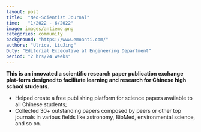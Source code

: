 ```yaml
---
layout: post
title:  "Neo-Scientist Journal"
time:   "1/2022 - 6/2022"
image: images/antiemo.png
categories: community
background: "https://www.emoanti.com/"
authors: "Ulrica, LiuJing"
Duty: "Editorial Excecutive at Engineering Department"
period: "2 hrs/24 weeks"
---
```

**This is an innovated a scientific research paper publication exchange plat-form designed to facilitate learning and research for Chinese high school students.**

- Helped create a free publishing platform for science papers available to all Chinese students;
- Collected 30+ outstanding papers composed by peers or other top journals in various fields like astronomy, BioMed, environmental science, and so on.